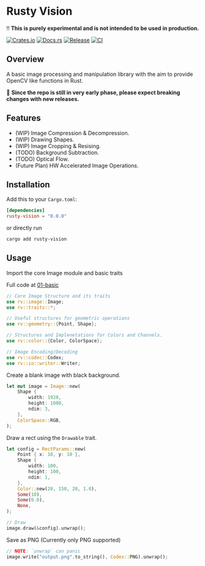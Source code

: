 # Rusty Vision

:bangbang: **This is purely experimental and is not intended to be used in production.**  

[![Crates.io](https://img.shields.io/crates/v/rusty-vision.svg)](https://crates.io/crates/rusty-vision)
[![Docs.rs](https://docs.rs/rusty-vision/badge.svg)](https://docs.rs/rusty-vision)
[![Release](https://github.com/marmikshah/rusty-vision/actions/workflows/publish.yml/badge.svg)](https://github.com/marmikshah/rusty-vision/actions/workflows/publish.yml)
[![CI](https://github.com/marmikshah/rusty-vision/actions/workflows/ci.yml/badge.svg)](https://github.com/marmikshah/rusty-vision/actions/workflows/ci.yml)

## Overview

A basic image processing and manipulation library with the aim to provide OpenCV like functions in Rust. 

:construction: **Since the repo is still in very early phase, please expect breaking changes with new releases.**

## Features

- (WIP) Image Compression & Decompression.
- (WIP) Drawing Shapes.
- (WIP) Image Cropping & Resising.
- (TODO) Background Subtraction.
- (TODO) Optical Flow.
- (Future Plan) HW Accelerated Image Operations.

## Installation

Add this to your `Cargo.toml`:

```toml
[dependencies]
rusty-vision = "0.0.0"
```

or directly run
```bash
cargo add rusty-vision
```


## Usage

Import the core Image module and basic traits

Full code at [01-basic](./examples/01-basic/)

```rust
// Core Image Structure and its traits
use rv::image::Image;
use rv::traits::*;

// Useful structures for geometric operations
use rv::geometry::{Point, Shape};

// Structures and Implenetations for Colors and Channels.
use rv::color::{Color, ColorSpace};

// Image Encoding/Decoding
use rv::codec::Codex;
use rv::io::writer::Writer;
```

Create a blank image with black background.

```rust
let mut image = Image::new(
    Shape {
        width: 1920,
        height: 1080,
        ndim: 3,
    },
    ColorSpace::RGB,
);
```

Draw a rect using the `Drawable` trait.

```rust
let config = RectParams::new(
    Point { x: 10, y: 10 },
    Shape {
        width: 100,
        height: 100,
        ndim: 1,
    },
    Color::new(20, 150, 20, 1.0),
    Some(10),
    Some(0.0),
    None,
);

// Draw
image.draw(&config).unwrap();
```

Save as PNG (Currently only PNG supported)

```rust
// NOTE: `unwrap` can panic
image.write("output.png".to_string(), Codex::PNG).unwrap();
```
